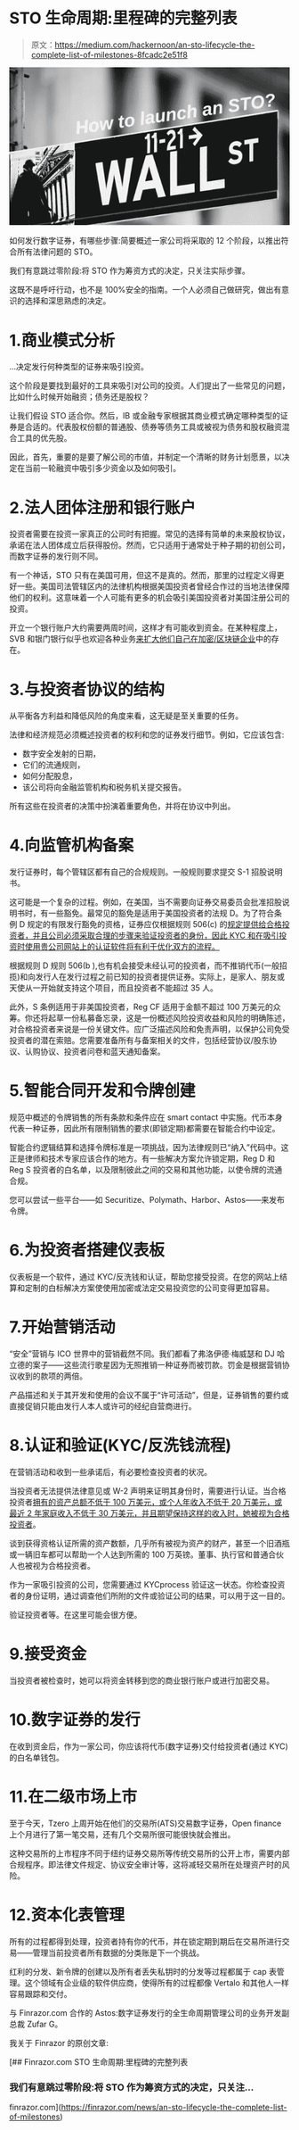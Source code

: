 # STO 生命周期:里程碑的完整列表

> 原文：<https://medium.com/hackernoon/an-sto-lifecycle-the-complete-list-of-milestones-8fcadc2e51f8>

![](img/76745921f007d00d2d4f3675399ab45e.png)

如何发行数字证券，有哪些步骤:简要概述一家公司将采取的 12 个阶段，以推出符合所有法律问题的 STO。

我们有意跳过零阶段:将 STO 作为筹资方式的决定，只关注实际步骤。

这既不是呼吁行动，也不是 100%安全的指南。一个人必须自己做研究，做出有意识的选择和深思熟虑的决定。

# 1.商业模式分析

…决定发行何种类型的证券来吸引投资。

这个阶段是要找到最好的工具来吸引对公司的投资。人们提出了一些常见的问题，比如什么时候开始融资；债务还是股权？

让我们假设 STO 适合你。然后，IB 或金融专家根据其商业模式确定哪种类型的证券是合适的。代表股权份额的普通股、债券等债务工具或被视为债务和股权融资混合工具的优先股。

因此，首先，重要的是要了解公司的市值，并制定一个清晰的财务计划愿景，以决定在当前一轮融资中吸引多少资金以及如何吸引。

# 2.法人团体注册和银行账户

投资者需要在投资一家真正的公司时有把握。常见的选择有简单的未来股权协议，承诺在法人团体成立后获得股份。然而，它只适用于通常处于种子期的初创公司，而数字证券的发行则不同。

有一个神话，STO 只有在美国可用，但这不是真的。然而，那里的过程定义得更好一些。美国司法管辖区内的法律机构根据美国投资者曾经合作过的当地法律保障他们的权利。这意味着一个人可能有更多的机会吸引美国投资者对美国注册公司的投资。

开立一个银行账户大约需要两周时间，这样才有可能收到资金。在某种程度上，SVB 和银门银行似乎也欢迎各种业务[来扩大他们自己在加密/区块链企业](https://www.coindesk.com/nearly-500-crypto-startups-bank-at-silvergate-ipo-filing-reveals)中的存在。

# 3.与投资者协议的结构

从平衡各方利益和降低风险的角度来看，这无疑是至关重要的任务。

法律和经济规范必须概述投资者的权利和您的证券发行细节。例如，它应该包含:

*   数字安全发射的日期，
*   它们的流通规则，
*   如何分配股息，
*   该公司将向金融监管机构和税务机关提交报告。

所有这些在投资者的决策中扮演着重要角色，并将在协议中列出。

# 4.向监管机构备案

发行证券时，每个管辖区都有自己的合规规则。一般规则要求提交 S-1 招股说明书。

这可能是一个复杂的过程。例如，在美国，当不需要向证券交易委员会批准招股说明书时，有一些豁免。最常见的豁免是适用于美国投资者的法规 D。为了符合条例 D 规定的有限发行豁免的资格，证券应仅根据规则 506(c) 的[规定提供给合格投资者，并且公司必须采取合理的步骤来验证投资者的身份，因此 KYC 和在吸引投资时使用贵公司网站上的认证软件将有利于优化双方的流程。](https://www.sec.gov/fast-answers/answers-rule506htm.html)

根据规则 D 规则 506(b ),也有机会接受未经认可的投资者，而不推销代币(一般招揽)和向发行人在发行过程之前已知的投资者提供证券。实际上，是家人、朋友或天使从一开始就支持这个项目，而且投资者不能超过 35 人。

此外，S 条例适用于非美国投资者，Reg CF 适用于金额不超过 100 万美元的众筹。你还将起草一份私募备忘录，这是一份概述风险投资收益和风险的明确陈述，对合格投资者来说是一份关键文件。应广泛描述风险和免责声明，以保护公司免受投资者的潜在索赔。您需要准备所有与备案相关的文件，包括经营协议/股东协议、认购协议、投资者问卷和蓝天通知备案。

# 5.智能合同开发和令牌创建

规范中概述的令牌销售的所有条款和条件应在 smart contact 中实施。代币本身代表一种证券，因此所有限制销售的要求(即锁定期)都需要在智能合约中设定。

智能合约逻辑结算和选择令牌标准是一项挑战，因为法律规则已“纳入”代码中。这正是律师和技术专家应该合作的地方。有一些解决方案允许锁定期，Reg D 和 Reg S 投资者的白名单，以及限制彼此之间的交易和其他功能，以使令牌的流通合规。

您可以尝试一些平台——如 Securitize、Polymath、Harbor、Astos——来发布令牌。

# 6.为投资者搭建仪表板

仪表板是一个软件，通过 KYC/反洗钱和认证，帮助您接受投资。在您的网站上结算和定制的白标解决方案使使用加密或法定交易投资您的公司变得更加容易。

# 7.开始营销活动

“安全”营销与 ICO 世界中的营销截然不同。我们都看了弗洛伊德·梅威瑟和 DJ 哈立德的案子——这些流行歌星因为无照推销一种证券而被罚款。罚金是根据营销协议收到的款项的两倍。

产品描述和关于其开发和使用的会议不属于“许可活动”，但是，证券销售的要约或直接促销只能由发行人本人或许可的经纪自营商进行。

# 8.认证和验证(KYC/反洗钱流程)

在营销活动和收到一些承诺后，有必要检查投资者的状况。

当投资者无法提供法律意见或 W-2 声明来证明其身份时，需要进行认证。当合格投资者[拥有的资产总额不低于 100 万美元，或个人年收入不低于 20 万美元，或最近 2 年家庭收入不低于 30 万美元，并且期望保持这样的收入时，她被视为合格投资者](https://www.ecfr.gov/cgi-bin/retrieveECFR?gp=&SID=8edfd12967d69c024485029d968ee737&r=SECTION&n=17y3.0.1.1.12.0.46.176)。

谈到获得资格认证所需的资产数额，几乎所有被视为资产的财产，甚至一个旧酒瓶或一辆旧车都可以帮助一个人达到所需的 100 万英镑。董事、执行官和普通合伙人也被视为合格投资者。

作为一家吸引投资的公司，您需要通过 KYCprocess 验证这一状态。你检查投资者的身份证明，通过调查他们所附的文件或验证公司的结果，可以用于这一目的。

验证投资者等。在这里可能会很方便。

# 9.接受资金

当投资者被检查时，她可以将资金转移到您的商业银行账户或进行加密交易。

# 10.数字证券的发行

在收到资金后，作为一家公司，你应该将代币(数字证券)交付给投资者(通过 KYC)的白名单钱包。

# 11.在二级市场上市

至于今天，Tzero 上周开始在他们的交易所(ATS)交易数字证券，Open finance 上个月进行了第一笔交易，还有几个交易所很可能很快就会推出。

这种交易所的上市程序不同于纽约证券交易所等传统交易所的公开上市，需要内部合规程序。即法律文件规定、协议安全审计等，这将减轻交易所在处理资产时的风险。

# 12.资本化表管理

所有的过程都得到处理，投资者持有你的代币，并在锁定期到期后在交易所进行交易——管理当前投资者所有数据的分类账是下一个挑战。

红利的分发、新令牌的创建以及所有者丢失私钥时的分发等过程都属于 cap 表管理。这个领域有企业级的软件供应商，使得所有的过程都像 Vertalo 和其他人一样容易跟踪和交付。

与 Finrazor.com 合作的 Astos:数字证券发行的全生命周期管理公司的业务开发副总裁 Zufar G。

我关于 Finrazor 的原创文章:

[](https://finrazor.com/news/an-sto-lifecycle-the-complete-list-of-milestones) [## Finrazor.com STO 生命周期:里程碑的完整列表

### 我们有意跳过零阶段:将 STO 作为筹资方式的决定，只关注…

finrazor.com](https://finrazor.com/news/an-sto-lifecycle-the-complete-list-of-milestones)